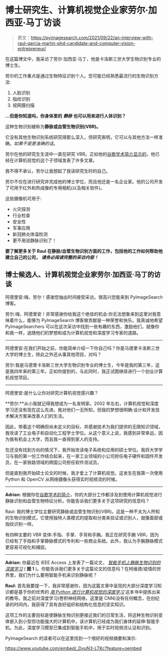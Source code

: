 # 博士研究生、计算机视觉企业家劳尔·加西亚·马丁访谈

> 原文：<https://pyimagesearch.com/2021/09/22/an-interview-with-raul-garcia-martin-phd-candidate-and-computer-vision-entrepreneur/>

在这篇博文中，我采访了劳尔·加西亚·马丁，他是卡洛斯三世大学生物识别专业的博士生。

劳尔的工作重点是通过生物特征识别个人。您可能已经熟悉最流行的生物识别方法:

1.  人脸识别
2.  指纹识别
3.  视网膜扫描

**…但是你知道吗，你身体里的** ***静脉*** **也可以用来进行人体识别？**

这种生物识别被称为**静脉或血管生物识别(VBR)。**

它没有其他生物识别系统研究得那么深入，但研究表明，它可以与其他方法一样准确，*如果不是更准确的话*。

劳尔在他的研究生生涯中一直在研究 VBR。正如他的[谷歌学术简介显示的](https://scholar.google.com/citations?user=2JEPjCkAAAAJ&hl=en)，他已经在计算机视觉的这个子领域发表了许多文章。

我不得不承认，劳尔让我想起了我读研究生时的自己。

劳尔不仅在进行研究并完成他的博士学位，而且他还是一名企业家。他的公司开发了可用于红外和热成像的专用相机(以及相关软件)。

这些摄像机可用于:

*   火灾探测
*   行业检查
*   安全性
*   军事应用
*   新冠肺炎体温检测
*   更不用说静脉识别了！

**要了解更多关于 Raul 在静脉/血管生物识别方面的工作，包括他的工作如何帮助他建立自己的公司，** ***请务必阅读完整的采访内容！***

## **博士候选人、计算机视觉企业家劳尔·加西亚·马丁的访谈**

阿德里安:嗨，劳尔！感谢您抽出时间接受采访。很高兴您能来到 PyImageSearch 博客。

劳尔:嗨，阿德里安！非常感谢你给我这个绝佳的机会:你无法想象来到这里对我意味着什么，能够为 PyImageSearch 博客做贡献是一种荣誉和快乐。我真诚地希望 PyImageSearchers 可以在这次采访中找到一些有趣的东西，激励他们，就像你和我一样，追随他们的梦想和成为计算机视觉和深度学习专家的道路。

* * *

阿德里安:在我们开始之前，你能简单介绍一下你自己吗？你是马德里卡洛斯三世大学的博士生，除此之外还从事其他项目，对吗？

劳尔:我是马德里卡洛斯三世大学生物识别专业的博士生，今年是我的第三年，这是我四年来的第三年。正如你提到的，与此同时，我正试图继续进行一个创业计算机视觉项目。

* * *

阿德里安:是什么让你对研究计算机视觉感兴趣？

**劳尔:**从小我就记得我想成为一名发明家。2002 年左右，计算机视觉和深度学习还没有现在这么先进。我对他们一无所知，但我的梦想很明确:设计和开发技术解决方案来改善人们的生活。

因此，带着这个明确但尚未定义的目标，并感谢技术为我们提供的无限知识领域，我攻读了工业电子和自动化工程学士学位。从这个意义上说，我感到非常幸运，因为我有机会上大学，而且我一直得到家人的支持。

在还没有找到方向的情况下，我开始攻读电子系统和应用的硕士学位。我将大学学习与我的第一份工作结合起来，在一家工业领域的小公司担任电子硬件和固件开发员，在一家铁路领域的跨国公司担任软件测试员。

但是直到我开始硕士论文的时候，我才爱上了计算机视觉。这发生在我第一次使用 Python 和 OpenCV 从网络摄像头获得实时视频流的时候。

* * *

**Adrian:** 根据你在[谷歌学术的简介](https://scholar.google.com/citations?user=2JEPjCkAAAAJ&hl=en)，你的大部分工作都涉及到使用计算机视觉进行静脉识别和血管生物特征分析。你能告诉我们更多关于这项研究的信息吗？

Raul: 我的博士学位主要研究静脉或血管生物识别(VBR)。这是一种不太为人所知的生物识别模式，它使用独特人类模式的提取和分类来验证或识别人，就像面部或指纹识别一样。

有四种主要的 VBR 变体:手指、手掌、手背和手腕。我正在研究手腕 VBR，因为已经有了手指和手掌静脉模式的专利和一些商业系统。此外，我认为手腕静脉模式更容易可视化和捕捉。

* * *

**Adrian:** 你最近在 IEEE Access 上发表了一篇论文， [*智能手机上静脉生物识别的深度学习*](https://ieeexplore.ieee.org/document/9477578) ( **图 1** )。你能告诉我们更多关于这篇论文的信息吗？在柯维德/疫情的世界里，我们为什么要用智能手机来识别静脉呢？

**Raul:** 首先我要提一下，我非常感谢你，因为这篇文章中呈现的大部分深度学习知识都是基于你的优秀的 [*用 Python 进行计算机视觉的深度学习*](https://pyimagesearch.com/deep-learning-computer-vision-python-book/) 这本书中提炼出来的教导。我之前对深度学习(卷积神经网络，这里是 CNN)没有任何概念，在创纪录的时间内，我获得了具有良好组织和结构化信息的坚实知识。

这项工作的主要目标是使静脉生物识别更接近我们的日常生活，将这种生物识别变体嵌入到小型但功能强大的计算机中，该计算机已经成为我们身体的延伸:智能手机。为此，深度学习模型已集成到智能手机中，用于实时视频流认证和识别。

PyImageSearch 的读者可以在这里找到一个很好的视频摘要和演示:

<https://www.youtube.com/embed/_DvuN3-LTKc?feature=oembed>